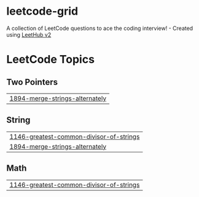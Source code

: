 # leetcode-grid
A collection of LeetCode questions to ace the coding interview! - Created using [LeetHub v2](https://github.com/arunbhardwaj/LeetHub-2.0)

<!---LeetCode Topics Start-->
# LeetCode Topics
## Two Pointers
|  |
| ------- |
| [1894-merge-strings-alternately](https://github.com/PraveenNPatil07/leetcode-grid/tree/master/1894-merge-strings-alternately) |
## String
|  |
| ------- |
| [1146-greatest-common-divisor-of-strings](https://github.com/PraveenNPatil07/leetcode_75/tree/master/1146-greatest-common-divisor-of-strings) |
| [1894-merge-strings-alternately](https://github.com/PraveenNPatil07/leetcode-grid/tree/master/1894-merge-strings-alternately) |
## Math
|  |
| ------- |
| [1146-greatest-common-divisor-of-strings](https://github.com/PraveenNPatil07/leetcode_75/tree/master/1146-greatest-common-divisor-of-strings) |
<!---LeetCode Topics End-->